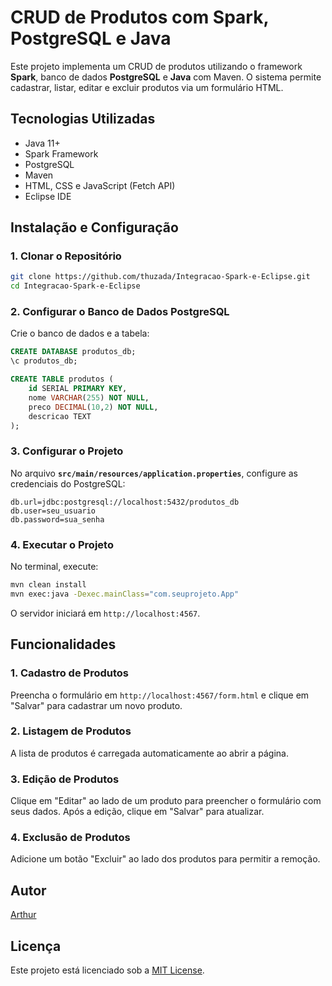 # CRUD de Produtos com Spark, PostgreSQL e Java

Este projeto implementa um CRUD de produtos utilizando o framework **Spark**, banco de dados **PostgreSQL** e **Java** com Maven. O sistema permite cadastrar, listar, editar e excluir produtos via um formulário HTML.

## Tecnologias Utilizadas
- Java 11+
- Spark Framework
- PostgreSQL
- Maven
- HTML, CSS e JavaScript (Fetch API)
- Eclipse IDE

## Instalação e Configuração

### 1. Clonar o Repositório
```bash
git clone https://github.com/thuzada/Integracao-Spark-e-Eclipse.git
cd Integracao-Spark-e-Eclipse
```

### 2. Configurar o Banco de Dados PostgreSQL
Crie o banco de dados e a tabela:
```sql
CREATE DATABASE produtos_db;
\c produtos_db;

CREATE TABLE produtos (
    id SERIAL PRIMARY KEY,
    nome VARCHAR(255) NOT NULL,
    preco DECIMAL(10,2) NOT NULL,
    descricao TEXT
);
```

### 3. Configurar o Projeto
No arquivo **`src/main/resources/application.properties`**, configure as credenciais do PostgreSQL:
```properties
db.url=jdbc:postgresql://localhost:5432/produtos_db
db.user=seu_usuario
db.password=sua_senha
```

### 4. Executar o Projeto
No terminal, execute:
```bash
mvn clean install
mvn exec:java -Dexec.mainClass="com.seuprojeto.App"
```
O servidor iniciará em `http://localhost:4567`.

## Funcionalidades

### 1. Cadastro de Produtos
Preencha o formulário em `http://localhost:4567/form.html` e clique em "Salvar" para cadastrar um novo produto.

### 2. Listagem de Produtos
A lista de produtos é carregada automaticamente ao abrir a página.

### 3. Edição de Produtos
Clique em "Editar" ao lado de um produto para preencher o formulário com seus dados. Após a edição, clique em "Salvar" para atualizar.

### 4. Exclusão de Produtos
Adicione um botão "Excluir" ao lado dos produtos para permitir a remoção.

## Autor
[Arthur](https://github.com/thuzada)

## Licença
Este projeto está licenciado sob a [MIT License](LICENSE).


